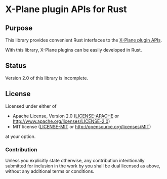 
# X-Plane plugin APIs for Rust

## Purpose

This library provides convenient Rust interfaces to the [X-Plane plugin APIs](http://www.xsquawkbox.net/xpsdk/mediawiki/Main_Page).

With this library, X-Plane plugins can be easily developed in Rust.

## Status

Version 2.0 of this library is incomplete.

## License

Licensed under either of

 * Apache License, Version 2.0 ([LICENSE-APACHE](LICENSE-APACHE) or http://www.apache.org/licenses/LICENSE-2.0)
 * MIT license ([LICENSE-MIT](LICENSE-MIT) or http://opensource.org/licenses/MIT)

at your option.

### Contribution

Unless you explicitly state otherwise, any contribution intentionally submitted
for inclusion in the work by you shall be dual licensed as above, without any
additional terms or conditions.
